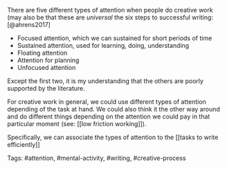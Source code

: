 There are five different types of attention when people do creative work (may also be that these are *universal* the six steps to successful writing:[@ahrens2017] 

- Focused attention, which we can sustained for short periods of time
- Sustained attention, used for learning, doing, understanding
- Floating attention
- Attention for planning
- Unfocused attention

Except the first two, it is my understanding that the others are poorly supported by the literature. 

For creative work in general, we could use different types of attention depending of the task at hand. We could also think it the other way around and do different things depending on the attention we could pay in that particular moment (see: [[low friction working]]). 

Specifically, we can associate the types of attention to the [[tasks to write efficiently]]


Tags: #attention, #mental-activity, #writing, #creative-process 